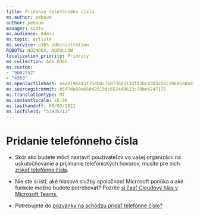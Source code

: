 ```yaml
---
title: Pridanie telefónneho čísla
ms.author: pebaum
author: pebaum
manager: scotv
ms.audience: Admin
ms.topic: article
ms.service: o365-administration
ROBOTS: NOINDEX, NOFOLLOW
localization_priority: Priority
ms.collection: Adm_O365
ms.custom:
- "9002252"
- "4363"
ms.openlocfilehash: eea0196443f16dbdc7207368313df138c4303cb1c1969550a9302a35cc6ed2df
ms.sourcegitcommit: b5f7da89a650d2915dc652449623c78be6247175
ms.translationtype: MT
ms.contentlocale: sk-SK
ms.lasthandoff: 08/05/2021
ms.locfileid: "53935712"
---
```

# <a name="add-phone-number"></a>Pridanie telefónneho čísla

- Skôr ako budete môcť nastaviť používateľov vo vašej organizácii na uskutočňovanie a prijímanie telefonických hovorov, musíte pre nich [získať telefónne čísla](https://docs.microsoft.com/MicrosoftTeams/manage-phone-numbers-for-your-organization/).

- Nie ste si istí, aké hlasové služby spoločnosť Microsoft ponúka a aké funkcie možno budete potrebovať? Pozrite [si časť Cloudový hlas v Microsoft Teams.](https://docs.microsoft.com/MicrosoftTeams/cloud-voice-landing-page)

- Potrebujete do [pozvánky na schôdzu pridať telefónne číslo?](https://docs.microsoft.com/MicrosoftTeams/set-the-phone-numbers-included-on-invites-in-teams)
